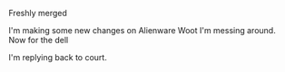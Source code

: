 Freshly merged

I'm making some new changes on Alienware
Woot I'm messing around.
Now for the dell

I'm replying back to court.